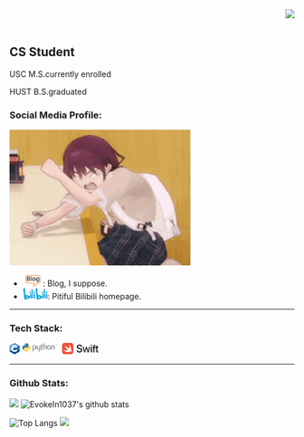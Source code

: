 <img align="right" src="https://count.getloli.com/@:EvokeIn1037?theme=kasuterura-4">

<br/>
<br/>

## CS Student

USC M.S.currently enrolled

HUST B.S.graduated

### **Social Media Profile:**

 ![](./images/code.gif)

-   <a href="https://evokein1037.github.io/blog"><code><img height="20" width="auto" src="./images/blog.png"></code></a>: Blog, I suppose.
-   <a href="https://space.bilibili.com/325681120?spm_id_from=333.1007.0.0"><code><img height="20" width="auto" src="./images/bilibili.png"></code></a>: Pitiful Bilibili homepage.

---

### **Tech Stack:**

<a href="https://cplusplus.com/"><code><img height="20" width="auto" src="./images/cpp.png"></code></a>
<a href="https://www.python.org/"><code><img height="20" width="auto" src="./images/python.png"></code></a>
<a href="https://www.swift.org/"><code><img height="20" width="auto" src="./images/swift.png"></code></a>

---

### Github Stats:

[![](https://activity-graph.herokuapp.com/graph?username=EvokeIn1037&theme=dracula)](https://github.com/ashutosh00710/github-readme-activity-graph)
![EvokeIn1037's github stats](https://github-readme-stats.vercel.app/api?username=EvokeIn1037&show_icons=true&theme=vue)

![Top Langs](https://github-readme-stats.vercel.app/api/top-langs/?username=EvokeIn1037&langs_count=6)
![](https://github-readme-stats.vercel.app/api/top-langs/?username=EvokeIn1037&layout=compact&langs_count=6)
